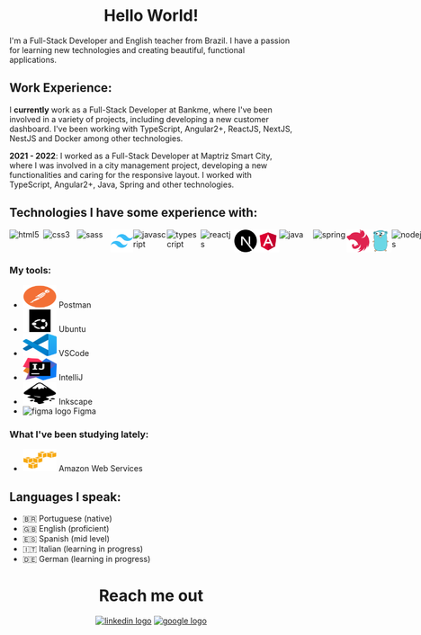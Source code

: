 <h1 align="center">Hello World!</h1>

I'm a Full-Stack Developer and English teacher from Brazil. 
I have a passion for learning new technologies and creating beautiful, functional applications.


## Work Experience:
I **currently** work as a Full-Stack Developer at Bankme, where I've been involved in a variety of projects, including developing a new customer dashboard. I've been working with TypeScript, Angular2+, ReactJS, NextJS, NestJS and Docker among other technologies.

**2021 - 2022**: I worked as a Full-Stack Developer at Maptriz Smart City, where I was involved in a city management project, developing a new functionalities and caring for the responsive layout. I worked with TypeScript, Angular2+, Java, Spring and other technologies.


## Technologies I have some experience with:

<div style="display:flex">
<img title="HTML" src="https://cdn.jsdelivr.net/gh/devicons/devicon/icons/html5/html5-plain.svg" height="40" width="60" alt="html5"/>
<img title="CSS" src="https://cdn.jsdelivr.net/gh/devicons/devicon/icons/css3/css3-plain.svg" height="40" width="60" alt="css3"/>
<img title="Sass" src="https://cdn.jsdelivr.net/gh/devicons/devicon/icons/sass/sass-original.svg" height="40" width="60" alt="sass"/>
<img title="Tailwind CSS" src="https://raw.githubusercontent.com/devicons/devicon/6910f0503efdd315c8f9b858234310c06e04d9c0/icons/tailwindcss/tailwindcss-original.svg" height="40" width="60" alt="tailwindcss"/>
<img title="JavaScript" src="https://cdn.jsdelivr.net/gh/devicons/devicon/icons/javascript/javascript-plain.svg" height="40" width="60" alt="javascript"/>
<img title="TypeScript" src="https://cdn.jsdelivr.net/gh/devicons/devicon/icons/typescript/typescript-plain.svg" height="40" width="60" alt="typescript"/>
<img title="ReactJS" src="https://cdn.jsdelivr.net/gh/devicons/devicon/icons/react/react-original.svg" height="40" width="60" alt="reactjs"/>
<img title="NextJS" src="https://raw.githubusercontent.com/devicons/devicon/6910f0503efdd315c8f9b858234310c06e04d9c0/icons/nextjs/nextjs-plain.svg" alt="NextJs" height="40" width="60" />
<img title="Angular2+" src="https://raw.githubusercontent.com/devicons/devicon/6910f0503efdd315c8f9b858234310c06e04d9c0/icons/angular/angular-original.svg" height="40" width="60" alt="angular"/>
<img title="Java" src="https://cdn.jsdelivr.net/gh/devicons/devicon/icons/java/java-original.svg" height="40" width="60" alt="java"/>
  <br/>
<img title="Spring" src="https://cdn.jsdelivr.net/gh/devicons/devicon/icons/spring/spring-original.svg" height="40" width="60" alt="spring"/>
<img title="NestJS" src="https://raw.githubusercontent.com/devicons/devicon/6910f0503efdd315c8f9b858234310c06e04d9c0/icons/nestjs/nestjs-original.svg" height="40" width="60" alt="nestjs"/>
<img title="GO" src="https://raw.githubusercontent.com/devicons/devicon/6910f0503efdd315c8f9b858234310c06e04d9c0/icons/go/go-original.svg" height="40" width="60" alt=""/>
<img title="NodeJS" src="https://cdn.jsdelivr.net/gh/devicons/devicon/icons/nodejs/nodejs-original.svg" height="40" width="60" alt="nodejs"/>
<img title="Express" src="https://cdn.jsdelivr.net/gh/devicons/devicon/icons/express/express-original.svg" height="40" width="60" alt="express"/>
<img title="Jest" src="https://raw.githubusercontent.com/devicons/devicon/v2.15.1/icons/jest/jest-plain.svg" height="40" width="60" alt="jest"/>
<img title="MySQL" src="https://cdn.jsdelivr.net/gh/devicons/devicon/icons/mysql/mysql-original.svg" height="40" width="60" alt="mysql logo"/>
<img title="PostgreSQL" src="https://cdn.jsdelivr.net/gh/devicons/devicon/icons/postgresql/postgresql-plain.svg" height="40" width="60" alt="postgresql logo"/>
<img title="MongoDB" src="https://cdn.jsdelivr.net/gh/devicons/devicon/icons/mongodb/mongodb-original.svg" height="40" width="60" alt="mongodb logo"/>
<img title="Docker" src="https://cdn.jsdelivr.net/gh/devicons/devicon/icons/docker/docker-plain.svg" height="40" width="60" alt="Docker logo"/>
</div>


### My tools:

-  <img src="https://raw.githubusercontent.com/devicons/devicon/develop/icons/postman/postman-original.svg" height="40" width="60"/> Postman
-  <img src="https://raw.githubusercontent.com/devicons/devicon/1119b9f84c0290e0f0b38982099a2bd027a48bf1/icons/ubuntu/ubuntu-plain.svg" height="40" width="60" title="Ubuntu"/> Ubuntu
-  <img title="vscode" src="https://raw.githubusercontent.com/devicons/devicon/1119b9f84c0290e0f0b38982099a2bd027a48bf1/icons/vscode/vscode-original.svg"  height="40" width="60"/> VSCode
-  <img title="Intellij" src="https://raw.githubusercontent.com/DiogoZdev/tech-icons/main/intellij/intellij.svg" height="40" width="60"> IntelliJ
-  <img title="Inkscape" src="https://raw.githubusercontent.com/devicons/devicon/v2.15.1/icons/inkscape/inkscape-plain.svg" height="40" width="60" alt="inkscape logo"/> Inkscape
-  <img title="Figma" src="https://cdn.jsdelivr.net/gh/devicons/devicon/icons/figma/figma-original.svg" height="40" width="60" alt="figma logo"/> Figma



### What I've been studying lately:

- <img title="Amazon Web Services" height="40" width="60" alt="AWS logo" src="https://raw.githubusercontent.com/devicons/devicon/1119b9f84c0290e0f0b38982099a2bd027a48bf1/icons/amazonwebservices/amazonwebservices-original.svg" /> Amazon Web Services

## Languages I speak:

- 🇧🇷 Portuguese (native)
- 🇬🇧 English (proficient)
- 🇪🇸 Spanish (mid level)
- 🇮🇹 Italian (learning in progress)
- 🇩🇪 German (learning in progress)


<h1 align="center">Reach me out</h1>

<div align="center">
  <a href="https://linkedin.com/in/diogo-lara" target="_blank"><img src="https://raw.githubusercontent.com/maurodesouza/profile-readme-generator/master/src/assets/icons/social/linkedin/default.svg" height="40" width="52" alt="linkedin logo"  /></a>
  <a href="mailto:diogo.lara.dev@gmail.com" target="_blank"><img src="https://raw.githubusercontent.com/maurodesouza/profile-readme-generator/master/src/assets/icons/social/gmail/default.svg" height="40" width="52" alt="google logo"  /></a>
</div>
